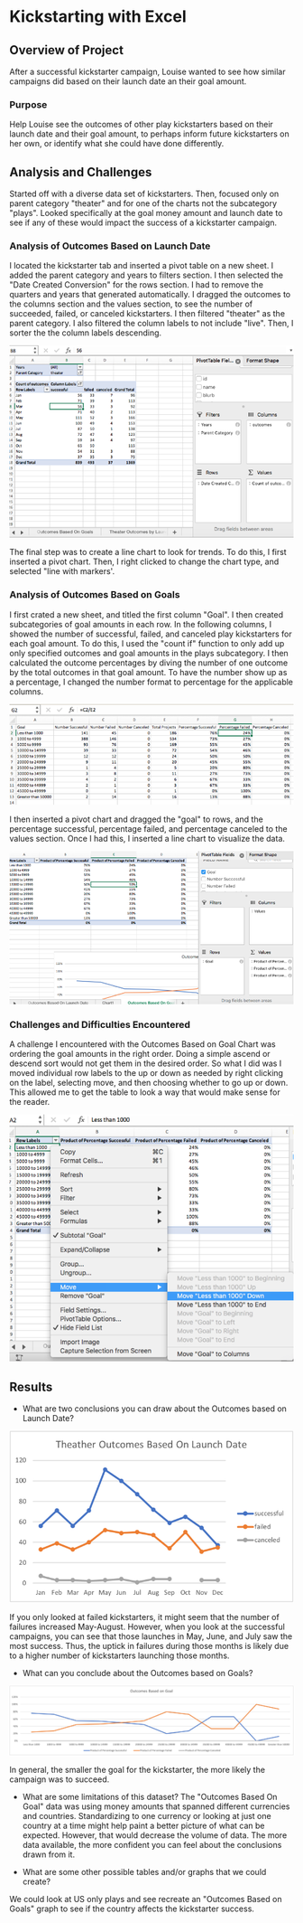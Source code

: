 # Kickstarting with Excel

## Overview of Project
After a successful kickstarter campaign, Louise wanted to see how similar campaigns did based on their launch date an their goal amount. 

### Purpose
Help Louise see the outcomes of other play kickstarters based on their launch date and their goal amount, to perhaps inform future kickstarters on her own, or identify what she could have done differently. 

## Analysis and Challenges
Started off with a diverse data set of kickstarters. Then, focused only on parent category "theater" and for one of the charts not the subcategory "plays". Looked specifically at the goal money amount and launch date to see if any of these would impact the success of a kickstarter campaign. 

### Analysis of Outcomes Based on Launch Date

I located the kickstarter tab and inserted a pivot table on a new sheet. I added the parent category and years to filters section. I then selected the "Date Created Conversion" for the rows section. I had to remove the quarters and years that generated automatically. I dragged the outcomes to the columns section and the values section, to see the number of succeeded, failed, or canceled kickstarters. I then filtered "theater" as the parent category. I also filtered the column labels to not include "live". Then, I sorter the the column labels descending. 

![](screenshots/image_1.png)

The final step was to create a line chart to look for trends. To do this, I first inserted a pivot chart. Then, I right clicked to change the chart type, and selected "line with markers'.

### Analysis of Outcomes Based on Goals
I first crated a new sheet, and titled the first column "Goal". I then created subcategories of goal amounts in each row. In the following columns, I showed the number of successful, failed, and canceled play kickstarters for each goal amount. To do this, I  used the "count if" function to only add up only specified outcomes and goal amounts in the plays subcategory. I then calculated the outcome percentages by diving the number of one outcome by the total outcomes in that goal amount. To have the number show up as a percentage, I changed the number format to percentage for the applicable columns.

![](screenshots/image_2.png)

I then inserted a pivot chart and dragged the "goal" to rows, and the percentage successful, percentage failed, and percentage canceled to the values section. Once I had this, I inserted a line chart to visualize the data. 

![](screenshots/image_3.png)

### Challenges and Difficulties Encountered
A challenge I encountered with the Outcomes Based on Goal Chart was ordering the goal amounts in the right order. Doing a simple ascend or descend sort would not get them in the desired order. So what I did was I moved individual row labels to the up or down as needed by right clicking on the label, selecting move, and then choosing whether to go up or down. This allowed me to get the table to look a way that would make sense for the reader.  

![](screenshots/image_4.png)

## Results

- What are two conclusions you can draw about the Outcomes based on Launch Date? 

![](resources/Theather_Outcomes_vs_Launch.png)
	
If you only looked at failed kickstarters, it might seem that the number of failures increased May-August. However, when you look at the successful campaigns, you can see that those launches in May, June, and July saw the most success. Thus, the uptick in failures during those months is likely due to a higher number of kickstarters launching those months.

- What can you conclude about the Outcomes based on Goals?

![](resources/Outcomes_vs_Goals.png)

In general, the smaller the goal for the kickstarter, the more likely the campaign was to succeed. 

- What are some limitations of this dataset?
The "Outcomes Based On Goal" data was using money amounts that spanned different currencies and countries. Standardizing to one currency or looking at just one country at a time might help paint a better picture of what can be expected. However, that would decrease the volume of data. The more data available, the more confident you can feel about the conclusions drawn from it. 

- What are some other possible tables and/or graphs that we could create?

We could look at US only plays and see recreate an "Outcomes Based on Goals" graph to see if the country affects the kickstarter success.

